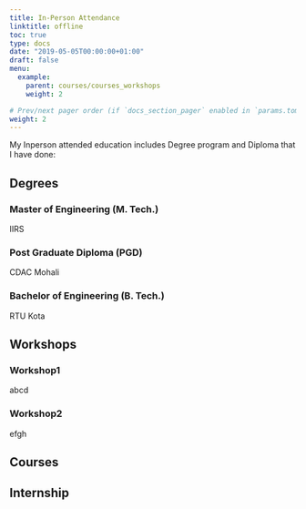 ```yaml
---
title: In-Person Attendance
linktitle: offline
toc: true
type: docs
date: "2019-05-05T00:00:00+01:00"
draft: false
menu:
  example:
    parent: courses/courses_workshops
    weight: 2

# Prev/next pager order (if `docs_section_pager` enabled in `params.toml`)
weight: 2
---
```


My Inperson attended education includes Degree program and Diploma that I have done:

## Degrees

### Master of Engineering (M. Tech.)

IIRS

### Post Graduate Diploma (PGD)

CDAC Mohali

### Bachelor of Engineering (B. Tech.)

RTU Kota

## Workshops

### Workshop1

abcd

### Workshop2

efgh

## Courses

## Internship